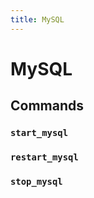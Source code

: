 ```yaml
---
title: MySQL
---
```


# MySQL

## Commands

### `start_mysql`

### `restart_mysql`

### `stop_mysql`
